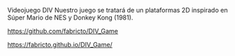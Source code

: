 Videojuego DIV
Nuestro juego se tratará de un plataformas 2D inspirado en Súper Mario de NES y Donkey Kong (1981).

https://github.com/fabricto/DIV_Game

https://fabricto.github.io/DIV_Game/
 
